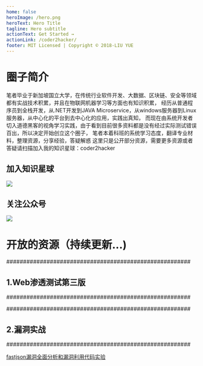 ```yaml
---
home: false
heroImage: /hero.png
heroText: Hero Title
tagline: Hero subtitle
actionText: Get Started →
actionLink: /coder2hacker/
footer: MIT Licensed | Copyright © 2018-LIU YUE
---
```



# 圈子简介
笔者毕业于新加坡国立大学，在传统行业软件开发、大数据、区块链、安全等领域都有实战技术积累，并且在物联网机器学习等方面也有知识积累，
经历从普通程序员到全栈开发，从.NET开发到JAVA Microservice，从windows服务器到Linux服务器，从中心化的平台到去中心化的应用，实践出真知，
而现在由系统开发者切入道德黑客的视角学习实践，由于看到目前很多资料都是没有经过实际测试错误百出，所以决定开始创立这个圈子，
笔者本着科班的系统学习态度，翻译专业材料，整理资源，分享经验，答疑解惑
这里只是公开部分资源，需要更多资源或者答疑请扫描加入我的知识星球：coder2hacker

## 加入知识星球

![](/resources/images/zhishixingqiu.jpg)

## 关注公众号

![](/resources/images/weixin_qrcode.jpg)

# 开放的资源（持续更新...)

#######################################################
## 1.Web渗透测试第三版
#######################################################
 
 
 
#######################################################
## 2.漏洞实战
#######################################################

[fastjson漏洞全面分析和漏洞利用代码实验](https://github.com/lyhistory/RemoteCodeExecution)
